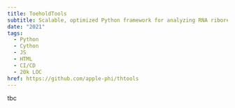 ```yaml
---
title: ToeholdTools
subtitle: Scalable, optimized Python framework for analyzing RNA riboregulators <span class="italic">en masse</span>
date: "2021"
tags:
  - Python
  - Cython
  - JS
  - HTML
  - CI/CD
  - 20k LOC
href: https://github.com/apple-phi/thtools
---
```


tbc
